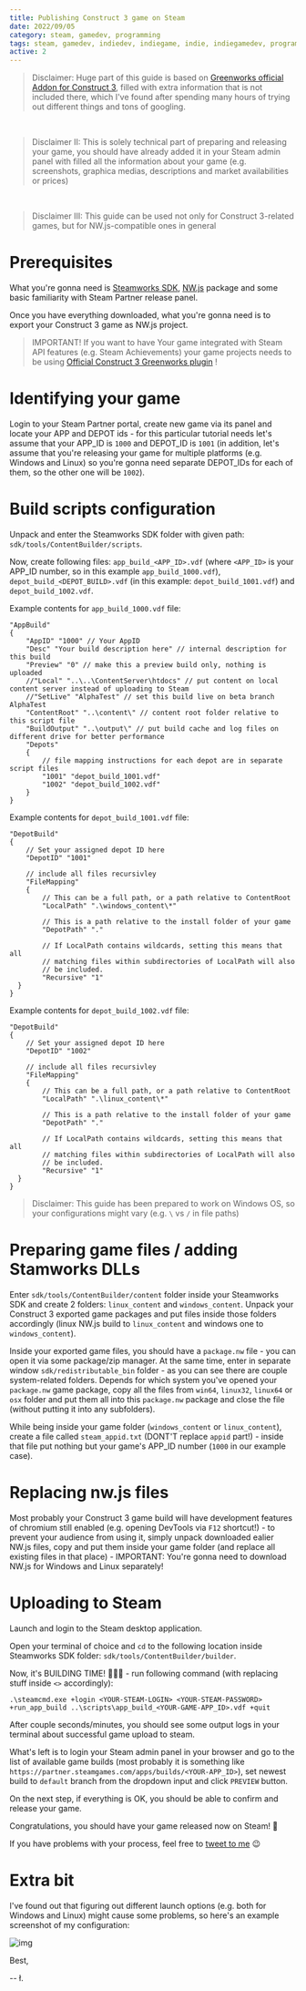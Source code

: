 ```yaml
---
title: Publishing Construct 3 game on Steam
date: 2022/09/05
category: steam, gamedev, programming
tags: steam, gamedev, indiedev, indiegame, indie, indiegamedev, programming, construct, construct3
active: 2
---
```


> Disclaimer: Huge part of this guide is based on [Greenworks official Addon for Construct 3](https://www.construct.net/en/make-games/addons/84/greenworks/documentation), filled with extra information that is not included there, which I've found after spending many hours of trying out different things and tons of googling.

&nbsp;

> Disclaimer II: This is solely technical part of preparing and releasing your game, you should have already added it in your Steam admin panel with filled all the information about your game (e.g. screenshots, graphica medias, descriptions and market availabilities or prices)

&nbsp;

> Disclaimer III: This guide can be used not only for Construct 3-related games, but for NW.js-compatible ones in general

# Prerequisites

What you're gonna need is [Steamworks SDK](https://partner.steamgames.com/doc/sdk), [NW.js](https://nwjs.io/) package and some basic familiarity with Steam Partner release panel.

Once you have everything downloaded, what you're gonna need is to export your Construct 3 game as NW.js project.

> IMPORTANT! If you want to have Your game integrated with Steam API features (e.g. Steam Achievements) your game projects needs to be using [Official Construct 3 Greenworks plugin](https://www.construct.net/en/make-games/addons/84/greenworks) !

# Identifying your game

Login to your Steam Partner portal, create new game via its panel and locate your APP and DEPOT ids - for this particular tutorial needs let's assume that your APP_ID is `1000` and DEPOT_ID is `1001` (in addition, let's assume that you're releasing your game for multiple platforms (e.g. Windows and Linux) so you're gonna need separate DEPOT_IDs for each of them, so the other one will be `1002`).

# Build scripts configuration

Unpack and enter the Steamworks SDK folder with given path: `sdk/tools/ContentBuilder/scripts`.

Now, create following files: `app_build_<APP_ID>.vdf` (where `<APP_ID>` is your APP_ID number, so in this example `app_build_1000.vdf`), `depot_build_<DEPOT_BUILD>.vdf` (in this example: `depot_build_1001.vdf`) and `depot_build_1002.vdf`.

Example contents for `app_build_1000.vdf` file:

```
"AppBuild"
{
	"AppID" "1000" // Your AppID
	"Desc" "Your build description here" // internal description for this build
	"Preview" "0" // make this a preview build only, nothing is uploaded
	//"Local" "..\..\ContentServer\htdocs" // put content on local content server instead of uploading to Steam
	//"SetLive" "AlphaTest" // set this build live on beta branch AlphaTest
	"ContentRoot" "..\content\" // content root folder relative to this script file
	"BuildOutput" "..\output\" // put build cache and log files on different drive for better performance
	"Depots"
	{
		// file mapping instructions for each depot are in separate script files
		"1001" "depot_build_1001.vdf"
		"1002" "depot_build_1002.vdf"
	}
}
```

Example contents for `depot_build_1001.vdf` file:

```
"DepotBuild"
{
	// Set your assigned depot ID here
	"DepotID" "1001"

	// include all files recursivley
	"FileMapping"
	{
		// This can be a full path, or a path relative to ContentRoot
		"LocalPath" ".\windows_content\*"

		// This is a path relative to the install folder of your game
		"DepotPath" "."

		// If LocalPath contains wildcards, setting this means that all
		// matching files within subdirectories of LocalPath will also
		// be included.
		"Recursive" "1"
  }
}
```

Example contents for `depot_build_1002.vdf` file:

```
"DepotBuild"
{
	// Set your assigned depot ID here
	"DepotID" "1002"

	// include all files recursivley
	"FileMapping"
	{
		// This can be a full path, or a path relative to ContentRoot
		"LocalPath" ".\linux_content\*"

		// This is a path relative to the install folder of your game
		"DepotPath" "."

		// If LocalPath contains wildcards, setting this means that all
		// matching files within subdirectories of LocalPath will also
		// be included.
		"Recursive" "1"
  }
}
```

> Disclaimer: This guide has been prepared to work on Windows OS, so your configurations might vary (e.g. `\` vs `/` in file paths)

# Preparing game files / adding Stamworks DLLs

Enter `sdk/tools/ContentBuilder/content` folder inside your Steamworks SDK and create 2 folders: `linux_content` and `windows_content`. Unpack your Construct 3 exported game packages and put files inside those folders accordingly (linux NW.js build to `linux_content` and windows one to `windows_content`).

Inside your exported game files, you should have a `package.nw` file - you can open it via some package/zip manager. At the same time, enter in separate window `sdk/redistributable_bin` folder - as you can see there are couple system-related folders. Depends for which system you've opened your `package.nw` game package, copy all the files from `win64`, `linux32`, `linux64` or `osx` folder and put them all into this `package.nw` package and close the file (without putting it into any subfolders).

While being inside your game folder (`windows_content` or `linux_content`), create a file called `steam_appid.txt` (DONT'T replace `appid` part!) - inside that file put nothing but your game's APP_ID number (`1000` in our example case).

# Replacing nw.js files

Most probably your Construct 3 game build will have development features of chromium still enabled (e.g. opening DevTools via `F12` shortcut!) - to prevent your audience from using it, simply unpack downloaded ealier NW.js files, copy and put them inside your game folder (and replace all existing files in that place) - IMPORTANT: You're gonna need to download NW.js for Windows and Linux separately!

# Uploading to Steam

Launch and login to the Steam desktop application.

Open your terminal of choice and `cd` to the following location inside Steamworks SDK folder: `sdk/tools/ContentBuilder/builder`.

Now, it's BUILDING TIME! 🥷🔥😅 - run following command (with replacing stuff inside `<>` accordingly):

```
.\steamcmd.exe +login <YOUR-STEAM-LOGIN> <YOUR-STEAM-PASSWORD> +run_app_build ..\scripts\app_build_<YOUR-GAME-APP_ID>.vdf +quit
```

After couple seconds/minutes, you should see some output logs in your terminal about successful game upload to steam.

What's left is to login your Steam admin panel in your browser and go to the list of available game builds (most probably it is something like `https://partner.steamgames.com/apps/builds/<YOUR-APP_ID>`), set newest build to `default` branch from the dropdown input and click `PREVIEW` button.

On the next step, if everything is OK, you should be able to confirm and release your game.

Congratulations, you should have your game released now on Steam! 🙂

If you have problems with your process, feel free to [tweet to me](https://twitter.com/lukaszkups) 😉

# Extra bit

I've found out that figuring out different launch options (e.g. both for Windows and Linux) might cause some problems, so here's an example screenshot of my configuration:

![img](/static/steam-guide-1.jpg)

Best,

-- ł.
